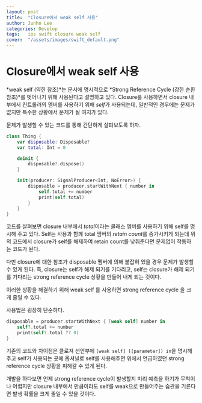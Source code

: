 ```yaml
---
layout: post
title:  "Closure에서 weak self 사용"
author: Junho Lee
categories: Develop
tags:	ios swift closure weak self
cover:  "/assets/images/swift_default.png"
---
```


# Closure에서 weak self 사용
*weak self (약한 참조)*는 문서에 명시적으로 *Strong Reference Cycle (강한 순환 참조)*를 벗어나기 위해 사용된다고 설명하고 있다. Closure를 사용하면서 closure 내부에서 컨트롤러의 멤버를 사용하기 위해 *self*가 사용되는데, 일반적인 경우에는 문제가 없지만 특수한 상황에서 문제가 될 여지가 있다.

문제가 발생할 수 있는 코드를 통해 간단하게 살펴보도록 하자.

```swift
class Thing {
	var disposable: Disposable?
	var total: Int = 0

	deinit {
		disposable?.dispose()
	}

	init(producer: SignalProducer<Int, NoError>) {
		disposable = producer.startWithNext { number in
			self.total += number
			print(self.total)
		}
	}
}
```

코드를 살펴보면 closure 내부에서 *total*이라는 클래스 멤버를 사용하기 위해 self를 명시해 주고 있다. Self는 사용과 함께 total 멤버의 *retain count*를 증가시키게 되는데 위의 코드에서 closure가 self를 해제하여 retain count를 낮춰준다면 문제없이 작동하는 코드가 된다.

다만 closure에 대한 참조가 disposable 멤버에 의해 붙잡혀 있을 경우 문제가 발생할 수 있게 된다. 즉, closure는 self가 해제 되기를 기다리고, self는 closure가 해제 되기를 기다리는 strong reference cycle 상황을 만들어 내게 되는 것이다.

이러한 상황을 해결하기 위해 weak self 를 사용하면 strong reference cycle 을 크게 줄일 수 있다.

사용법은 굉장히 단순하다.

```swift
disposable = producer.startWithNext { [weak self] number in
	self?.total += number
	print(self?.total ?? 0)
}
```

기존의 코드와 차이점은 클로져 선언부에 `[weak self] ([parameter]) in`을 명시해주고 self가 사용되는 곳에 옵셔널로 self를 사용해주면 위에서 언급하였던 strong reference cycle 상황을 피해갈 수 있게 된다.

개발을 하다보면 언제 strong reference cycle이 발생할지 미리 예측을 하기가 무척이나 어렵지만 closure 내부에서 만큼이라도 self를 weak으로 만들어주는 습관을 기른다면 발생 확률을 크게 줄일 수 있을 것이다.

[jekyll]:      http://jekyllrb.com
[jekyll-gh]:   https://github.com/jekyll/jekyll
[jekyll-help]: https://github.com/jekyll/jekyll-help
[highlight]:   https://highlightjs.org/
[lightbox]:    http://lokeshdhakar.com/projects/lightbox2/
[jekyll-archive]: https://github.com/jekyll/jekyll-archives
[liquid]: https://github.com/Shopify/liquid/wiki/Liquid-for-Designers
